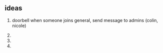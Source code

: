 ## ideas
1. doorbell
    when someone joins general, send message to admins (colin, nicole)

2. 


3. 


4. 


